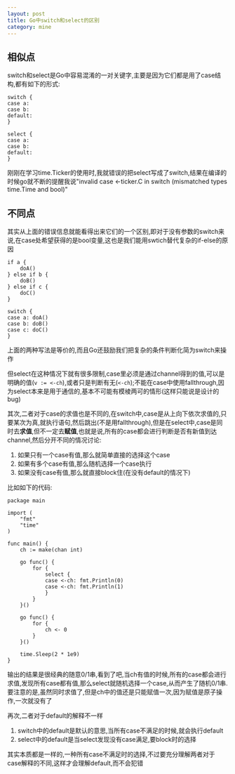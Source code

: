 ```yaml
---
layout: post
title: Go中switch和select的区别
category: mine
---
```


## 相似点

switch和select是Go中容易混淆的一对关键字,主要是因为它们都是用了case结构,都有如下的形式:

    switch {
    case a:
    case b:
    default:
    }

    select {
    case a:
    case b:
    default:
    }

刚刚在学习time.Ticker的使用时,我就错误的把select写成了switch,结果在编译的时候go就不断的提醒我说"invalid case <-ticker.C in switch (mismatched types time.Time and bool)"

## 不同点

其实从上面的错误信息就能看得出来它们的一个区别,即对于没有参数的switch来说,在case处希望获得的是bool变量,这也是我们能用swtich替代复杂的if-else的原因

    if a {
        doA()
    } else if b {
        doB()
    } else if c {
        doC()
    }

    switch {
    case a: doA()
    case b: doB()
    case c: doC()
    }

上面的两种写法是等价的,而且Go还鼓励我们把复杂的条件判断化简为switch来操作

但select在这种情况下就有很多限制,case里必须是通过channel得到的值,可以是明确的值(`v := <-ch`),或者只是判断有无(`<-ch`);不能在case中使用fallthrough,因为select本来是用于通信的,基本不可能有模棱两可的情形(这样只能说是设计的bug)

其次,二者对于case的求值也是不同的,在switch中,case是从上向下依次求值的,只要某次为真,就执行语句,然后跳出(不是用fallthrough),但是在select中,case是同时去**求值**,但不一定去**赋值**,也就是说,所有的case都会进行判断是否有新值到达channel,然后分开不同的情况讨论:

1. 如果只有一个case有值,那么就简单直接的选择这个case
2. 如果有多个case有值,那么随机选择一个case执行
3. 如果没有case有值,那么就直接block住(在没有default的情况下)

比如如下的代码:

    package main

    import (
        "fmt"
        "time"
    )

    func main() {
        ch := make(chan int)

        go func() {
            for {
                select {
                case <-ch: fmt.Println(0)
                case <-ch: fmt.Println(1)
                }
            }
        }()

        go func() {
            for {
                ch <- 0
            }
        }()

        time.Sleep(2 * 1e9)
    }

输出的结果是很经典的随意0/1串,看到了吧,当ch有值的时候,所有的case都会进行求值,发现所有case都有值,那么select就随机选择一个case,从而产生了随机0/1串.要注意的是,虽然同时求值了,但是ch中的值还是只能赋值一次,因为赋值是原子操作,一次就没有了

再次,二者对于default的解释不一样

1. switch中的default是默认的意思,当所有case不满足的时候,就会执行default
2. select中的default是当select发现没有case满足,要block时的选择

其实本质都是一样的,一种所有case不满足时的选择,不过要充分理解两者对于case解释的不同,这样才会理解default,而不会犯错

